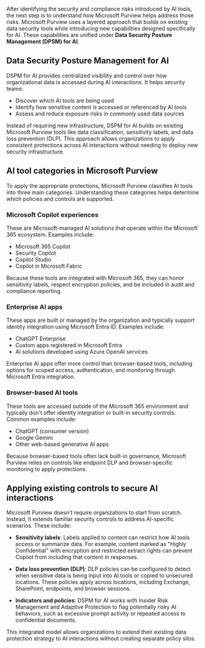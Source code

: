 After identifying the security and compliance risks introduced by AI tools, the next step is to understand how Microsoft Purview helps address those risks.  Microsoft Purview uses a layered approach that builds on existing data security tools while introducing new capabilities designed specifically for AI. These capabilities are unified under **Data Security Posture Management (DPSM) for AI**.

## Data Security Posture Management for AI

DSPM for AI provides centralized visibility and control over how organizational data is accessed during AI interactions. It helps security teams:

- Discover which AI tools are being used
- Identify how sensitive content is accessed or referenced by AI tools
- Assess and reduce exposure risks in commonly used data sources

Instead of requiring new infrastructure, DSPM for AI builds on existing Microsoft Purview tools like data classification, sensitivity labels, and data loss prevention (DLP). This approach allows organizations to apply consistent protections across AI interactions without needing to deploy new security infrastructure.

## AI tool categories in Microsoft Purview

To apply the appropriate protections, Microsoft Purview classifies AI tools into three main categories. Understanding these categories helps determine which policies and controls are supported.

### Microsoft Copilot experiences

These are Microsoft-managed AI solutions that operate within the Microsoft 365 ecosystem. Examples include:

- Microsoft 365 Copilot
- Security Copilot
- Copilot Studio
- Copilot in Microsoft Fabric

Because these tools are integrated with Microsoft 365, they can honor sensitivity labels, respect encryption policies, and be included in audit and compliance reporting.

### Enterprise AI apps

These apps are built or managed by the organization and typically support identity integration using Microsoft Entra ID. Examples include:

- ChatGPT Enterprise
- Custom apps registered in Microsoft Entra
- AI solutions developed using Azure OpenAI services

Enterprise AI apps offer more control than browser-based tools, including options for scoped access, authentication, and monitoring through Microsoft Entra integration.

### Browser-based AI tools

These tools are accessed outside of the Microsoft 365 environment and typically don't offer identity integration or built-in security controls. Common examples include:

- ChatGPT (consumer version)
- Google Gemini
- Other web-based generative AI apps

Because browser-based tools often lack built-in governance, Microsoft Purview relies on controls like endpoint DLP and browser-specific monitoring to apply protections.

## Applying existing controls to secure AI interactions

Microsoft Purview doesn’t require organizations to start from scratch. Instead, it extends familiar security controls to address AI-specific scenarios. These include:

- **Sensitivity labels**: Labels applied to content can restrict how AI tools access or summarize data. For example, content marked as "Highly Confidential" with encryption and restricted extract rights can prevent Copilot from including that content in responses.

- **Data loss prevention (DLP)**: DLP policies can be configured to detect when sensitive data is being input into AI tools or copied to unsecured locations. These policies apply across locations, including Exchange, SharePoint, endpoints, and browser sessions.

- **Indicators and policies**: DSPM for AI works with Insider Risk Management and Adaptive Protection to flag potentially risky AI behaviors, such as excessive prompt activity or repeated access to confidential documents.

This integrated model allows organizations to extend their existing data protection strategy to AI interactions without creating separate policy silos.

